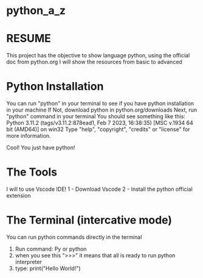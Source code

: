 # python_a_z

# RESUME
This project has the objective to show language python, using the official doc from python.org
I will show the resources from basic to advanced

# Python Installation

You can run "python" in your terminal to see if you have python installation in your machine
If Not, download python in python.org/downloads
Next, run "python" command in your terminal
You should see something like this:
Python 3.11.2 (tags/v3.11.2:878ead1, Feb  7 2023, 16:38:35) [MSC v.1934 64 bit (AMD64)] on win32
Type "help", "copyright", "credits" or "license" for more information.

Cool! You just have python!

# The Tools
I will to use Vscode IDE!
1 - Download Vscode
2 - Install the python official extension

# The Terminal (intercative mode)
You can run python commands directly in the terminal
1. Run command: Py or python
2. when you see this ">>>" it means that all is ready to run python interpreter
3. type: print("Hello World!")

